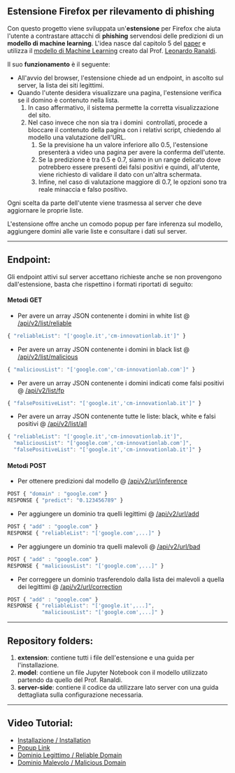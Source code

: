 ## Estensione Firefox per rilevamento di phishing

Con questo progetto viene sviluppata un'**estensione** per Firefox che aiuta l'utente a contrastare attacchi di **phishing** servendosi delle predizioni di un **modello di machine learning**. L'idea nasce dal capitolo 5 del [paper](https://ceur-ws.org/Vol-3260/paper13.pdf) e utilizza il [modello di Machine Learning](https://github.com/LeonardRanaldi/ItalianPhishingDetection/blob/main/models/RNN%20word%2Bchar_emb.ipynb) creato dal Prof. [Leonardo Ranaldi](https://github.com/LeonardRanaldi/).

Il suo **funzionamento** è il seguente:

*   All'avvio del browser, l'estensione chiede ad un endpoint, in ascolto sul server, la lista dei siti legittimi.
*   Quando l'utente desidera visualizzare una pagina, l'estensione verifica se il domino è contenuto nella lista.
    1.  In caso affermativo, il sistema permette la corretta visualizzazione del sito.
    2.  Nel caso invece che non sia tra i domini  controllati, procede a bloccare il contenuto della pagina con i relativi script, chiedendo al modello una valutazione dell'URL.
        1.  Se la previsione ha un valore inferiore allo 0.5, l'estensione presenterà a video una pagina per avere la conferma dell'utente.
        2.  Se la predizione è tra 0.5 e 0.7, siamo in un range delicato dove potrebbero essere presenti dei falsi positivi e quindi, all'utente, viene richiesto di validare il dato con un'altra schermata.
        3.  Infine, nel caso di valutazione maggiore di 0.7, le opzioni sono tra reale minaccia e falso positivo.

Ogni scelta da parte dell'utente viene trasmessa al server che deve aggiornare le proprie liste.

L'estensione offre anche un comodo popup per fare inferenza sul modello, aggiungere domini alle varie liste e consultare i dati sul server.

---

## Endpoint:

Gli endpoint attivi sul server accettano richieste anche se non provengono dall'estensione, basta che rispettino i formati riportati di seguito:

#### Metodi GET

*   Per avere un array JSON contenente i domini in white list @ [/api/v2/list/reliable](http://www.cm-innovationlab.it:5000/api/v2/list/reliable)

```javascript
{ "reliableList": "['google.it','cm-innovationlab.it']" }
```

*   Per avere un array JSON contenente i domini in black list @ [/api/v2/list/malicious](http://www.cm-innovationlab.it:5000/api/v2/list/malicious)

```javascript
{ "maliciousList": "['google.com','cm-innovationlab.com']" }
```

*   Per avere un array JSON contenente i domini indicati come falsi positivi @ [/api/v2/list/fp](http://www.cm-innovationlab.it:5000/api/v2/list/fp)

```javascript
{ "falsePositiveList": "['google.it','cm-innovationlab.it']" }
```

*   Per avere un array JSON contenente tutte le liste: black, white e falsi positivi @ [/api/v2/list/all](http://www.cm-innovationlab.it:5000/api/v2/list/all)

```javascript
{ "reliableList": "['google.it','cm-innovationlab.it']",
  "maliciousList": "['google.com','cm-innovationlab.com']",
  "falsePositiveList": "['google.it','cm-innovationlab.it']" }  
```

#### Metodi POST

*   Per ottenere predizioni dal modello @ [/api/v2/url/inference](http://www.cm-innovationlab.it:5000/api/v2/url/inference)

```javascript
POST { "domain" : "google.com" }
RESPONSE { "predict": "0.123456789" }
```

*   Per aggiungere un dominio tra quelli legittimi @ [/api/v2/url/add](http://www.cm-innovationlab.it:5000/api/v2/url/add)

```javascript
POST { "add" : "google.com" }
RESPONSE { "reliableList": "['google.com',...]" }
```

*   Per aggiungere un dominio tra quelli malevoli @ [/api/v2/url/bad](http://www.cm-innovationlab.it:5000/api/v2/url/bad)

```javascript
POST { "add" : "google.com" }
RESPONSE { "maliciousList": "['google.com',...]" }
```

*   Per correggere un dominio trasferendolo dalla lista dei malevoli a quella dei legittimi @ [/api/v2/url/correction](http://www.cm-innovationlab.it:5000/api/v2/url/correction)

```javascript
POST { "add" : "google.com" }
RESPONSE { "reliableList": "['google.it',...]",
  		   "maliciousList": "['google.com',...]" }  
```

---

## Repository folders:

1.  **extension**: contiene tutti i file dell'estensione e una guida per l'installazione.
2.  **model**: contiene un file Jupyter Notebook con il modello utilizzato partendo da quello del Prof. Ranaldi.
3.  **server-side**: contiene il codice da utilizzare lato server con una guida dettagliata sulla configurazione necessaria.

---

## Video Tutorial:

*   [Installazione / Installation](https://www.cm-innovationlab.it/1%20-%20Installazione.mp4)
*   [Popup Link](https://www.cm-innovationlab.it/2%20-%20Link%20popup.mp4)
*   [Dominio Legittimo / Reliable Domain](https://www.cm-innovationlab.it/3%20-%20Dominio%20Legittimo.mp4)
*   [Dominio Malevolo / Malicious Domain](https://www.cm-innovationlab.it/4%20-%20Dominio%20Malevolo.mp4)
